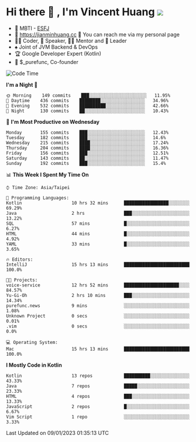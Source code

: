 # Hi there 👋 , I'm Vincent Huang ![](https://komarev.com/ghpvc/?username=Jian-Min-Huang)
- 👀 MBTI - [ESFJ](https://www.16personalities.com/esfj-personality)
- 💎 https://jianminhuang.cc 🙋 You can reach me via my personal page
- 👨‍💻 Coder, 🎤 Speaker, 👨‍🏫 Mentor and 🚀 Leader
- ♠️ Joint of JVM Backend & DevOps
- 🏆 Google Developer Expert (Kotlin)
- 💼 $_purefunc, Co-founder

<!--START_SECTION:waka-->
![Code Time](http://img.shields.io/badge/Code%20Time-1%2C417%20hrs%2029%20mins-blue)

**I'm a Night 🦉** 

```text
🌞 Morning    149 commits    ███░░░░░░░░░░░░░░░░░░░░░░   11.95% 
🌆 Daytime    436 commits    ████████░░░░░░░░░░░░░░░░░   34.96% 
🌃 Evening    532 commits    ██████████░░░░░░░░░░░░░░░   42.66% 
🌙 Night      130 commits    ██░░░░░░░░░░░░░░░░░░░░░░░   10.43%

```
📅 **I'm Most Productive on Wednesday** 

```text
Monday       155 commits    ███░░░░░░░░░░░░░░░░░░░░░░   12.43% 
Tuesday      182 commits    ███░░░░░░░░░░░░░░░░░░░░░░   14.6% 
Wednesday    215 commits    ████░░░░░░░░░░░░░░░░░░░░░   17.24% 
Thursday     204 commits    ████░░░░░░░░░░░░░░░░░░░░░   16.36% 
Friday       156 commits    ███░░░░░░░░░░░░░░░░░░░░░░   12.51% 
Saturday     143 commits    ██░░░░░░░░░░░░░░░░░░░░░░░   11.47% 
Sunday       192 commits    ███░░░░░░░░░░░░░░░░░░░░░░   15.4%

```


📊 **This Week I Spent My Time On** 

```text
⌚︎ Time Zone: Asia/Taipei

💬 Programming Languages: 
Kotlin                   10 hrs 32 mins      █████████████████░░░░░░░░   69.29% 
Java                     2 hrs               ███░░░░░░░░░░░░░░░░░░░░░░   13.22% 
SQL                      57 mins             █░░░░░░░░░░░░░░░░░░░░░░░░   6.27% 
HTML                     44 mins             █░░░░░░░░░░░░░░░░░░░░░░░░   4.92% 
YAML                     33 mins             █░░░░░░░░░░░░░░░░░░░░░░░░   3.65%

🔥 Editors: 
IntelliJ                 15 hrs 13 mins      █████████████████████████   100.0%

🐱‍💻 Projects: 
voice-service            12 hrs 52 mins      █████████████████████░░░░   84.57% 
Yu-Gi-Oh                 2 hrs 10 mins       ███░░░░░░░░░░░░░░░░░░░░░░   14.34% 
purefunc.news            9 mins              ░░░░░░░░░░░░░░░░░░░░░░░░░   1.08% 
Unknown Project          0 secs              ░░░░░░░░░░░░░░░░░░░░░░░░░   0.01% 
.vim                     0 secs              ░░░░░░░░░░░░░░░░░░░░░░░░░   0.0%

💻 Operating System: 
Mac                      15 hrs 13 mins      █████████████████████████   100.0%

```

**I Mostly Code in Kotlin** 

```text
Kotlin                   13 repos            ██████████░░░░░░░░░░░░░░░   43.33% 
Java                     7 repos             █████░░░░░░░░░░░░░░░░░░░░   23.33% 
HTML                     4 repos             ███░░░░░░░░░░░░░░░░░░░░░░   13.33% 
JavaScript               2 repos             █░░░░░░░░░░░░░░░░░░░░░░░░   6.67% 
Vim Script               1 repo              ░░░░░░░░░░░░░░░░░░░░░░░░░   3.33%

```



 Last Updated on 09/01/2023 01:35:13 UTC
<!--END_SECTION:waka-->
